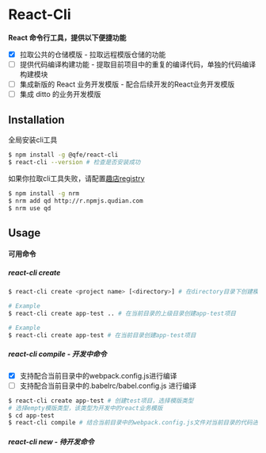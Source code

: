 # React-Cli

**React 命令行工具，提供以下便捷功能**

+ [x] 拉取公共的仓储模版 - 拉取远程模版仓储的功能
+ [ ] 提供代码编译构建功能 - 提取目前项目中的重复的编译代码，单独的代码编译构建模块
+ [ ] 集成新版的 React 业务开发模版 - 配合后续开发的React业务开发模版
+ [ ] 集成 ditto 的业务开发模版

## Installation

全局安装cli工具

```bash 
$ npm install -g @qfe/react-cli
$ react-cli --version # 检查是否安装成功
```

如果你拉取cli工具失败，请配置[趣店registry](http://r.npmjs.qudian.com/)

```bash
$ npm install -g nrm
$ nrm add qd http://r.npmjs.qudian.com
$ nrm use qd
```

## Usage

#### 可用命令

##### react-cli create

```bash
$ react-cli create <project name> [<directory>] # 在directory目录下创建模版

# Example
$ react-cli create app-test .. # 在当前目录的上级目录创建app-test项目

# Example
$ react-cli create app-test # 在当前目录创建app-test项目
```

##### react-cli compile - 开发中命令

- [x] 支持配合当前目录中的webpack.config.js进行编译
- [ ] 支持配合当前目录中的.babelrc/babel.config.js 进行编译

```bash
$ react-cli create app-test # 创建test项目，选择模版类型
# 选择empty模版类型，该类型为开发中的react业务模版
$ cd app-test
$ react-cli compile # 结合当前目录中的webpack.config.js文件对当前目录的代码进行编译
```

##### react-cli new - 待开发命令
